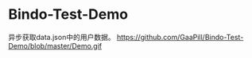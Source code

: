 # Bindo-Test-Demo
异步获取data.json中的用户数据。
https://github.com/GaaPill/Bindo-Test-Demo/blob/master/Demo.gif
